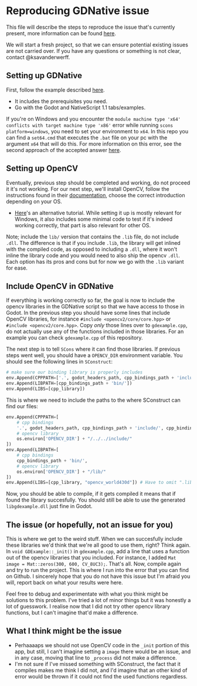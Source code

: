 # Reproducing GDNative issue
This file will describe the steps to reproduce the issue that's currently present, more information can be found [here](https://github.com/GodotNativeTools/godot-cpp/issues/403).

We will start a fresh project, so that we can ensure potential existing issues are not carried over. If you have any questions or something is not clear, contact @ksavanderwerff.

## Setting up GDNative
First, follow the example described [here](https://docs.godotengine.org/en/stable/tutorials/plugins/gdnative/gdnative-cpp-example.html).
* It includes the prerequisites you need.
* Go with the Godot and NativeScript 1.1 tabs/examples.

If you're on Windows and you encounter the `module machine type 'x64' conflicts with target machine type 'x86'` error while running `scons platform=windows`, you need to set your environment to `x64`. In this repo you can find a `set64.cmd` that executes the `.bat` file on your pc with the argument `x64` that will do this.
For more information on this error, see the second approach of the accepted answer [here](https://stackoverflow.com/questions/31595869/how-to-resolve-the-module-machine-type-x86-conflicts-with-target-machine-type).

## Setting up OpenCV
Eventually, previous step should be completed and working, do not proceed it it's not working.
For our next step, we'll install OpenCV, follow the instructions found in their [documentation](https://docs.opencv.org/master/df/d65/tutorial_table_of_content_introduction.html), choose the correct introduction depending on your OS.
* [Here](https://medium.com/@subwaymatch/opencv-410-with-vs-2019-3d0bc0c81d96)'s an alternative tutorial. While setting it up is mostly relevant for Windows, it also includes some minimal code to test if it's indeed working correctly, that part is also relevant for other OS.

Note; include the `lib/` version that contains the `.lib` file, do not include `.dll`. The difference is that if you include `.lib`, the library will get inlined with the compiled code, as opposed to including a `.dll`, where it won't inline the library code and you would need to also ship the opencv `.dll`.
Each option has its pros and cons but for now we go with the `.lib` variant for ease.

## Include OpenCV in GDNative
If everything is working correctly so far, the goal is now to include the opencv libraries in the GDNative script so that we have access to those in Godot.
In the previous step you should have some lines that include OpenCV libraries, for instance `#include <opencv2/core/core.hpp>` or `#include <opencv2/core.hpp>`.
Copy _only_ those lines over to `gdexample.cpp`, do not actually use any of the functions included in those libraries. For an example you can check `gdexample.cpp` of this repository.

The next step is to tell `SCons` where it can find those libraries. If previous steps went well, you should have a `OPENCV_DIR` environment variable.
You should see the following lines in `SConstruct`:

```python
# make sure our binding library is properly includes
env.Append(CPPPATH=['.', godot_headers_path, cpp_bindings_path + 'include/', cpp_bindings_path + 'include/core/', cpp_bindings_path + 'include/gen/'])
env.Append(LIBPATH=[cpp_bindings_path + 'bin/'])
env.Append(LIBS=[cpp_library])
```

This is where we need to include the paths to the where SConstruct can find our files:
```py
env.Append(CPPPATH=[
    # cpp bindings
    '.', godot_headers_path, cpp_bindings_path + 'include/', cpp_bindings_path + 'include/core/', cpp_bindings_path + 'include/gen/',
    # opencv library
    os.environ['OPENCV_DIR'] + "/../../include/"
])
env.Append(LIBPATH=[
    # cpp bindings
    cpp_bindings_path + 'bin/',
    # opencv library
    os.environ['OPENCV_DIR'] + "/lib/"
])
env.Append(LIBS=[cpp_library, "opencv_world430d"]) # Have to omit ".lib", it gets appended in runtime
```

Now, you should be able to compile, if it gets compiled it means that if found the library succesfully. You should still be able to use the generated `libgdexample.dll` just fine in Godot.

## The issue (or hopefully, not an issue for you)
This is where we get to the weird stuff. When we can succesfully include these libraries we'd think that we're all good to use them, right? Think again.
In `void GDExample::_init()` in `gdexample.cpp`, add a line that uses a function out of the opencv libraries that you included. For instance, I added `Mat image = Mat::zeros(300, 600, CV_8UC3);`. That's all.
Now, compile again and try to run the project. This is where I run into the error that you can find on Github. I sincerely hope that you do not have this issue but I'm afraid you will, report back on what your results were here.

Feel free to debug and experimentate with what you think might be solutions to this problem. I've tried a lot of minor things but it was honestly a lot of guesswork.
I realise now that I did not try other opencv library functions, but I can't imagine that'd make a difference.

## What I think might be the issue
- Perhaaaaps we should not use OpenCV code in the `_init` portion of this app, but still, I can't imagine setting a `image` there would be an issue, and in any case, moving that line to `_process` did not make a difference.
- I'm not sure if I've missed something with SConstruct, the fact that it compiles makes me think I did not, and I'd imagine that an other kind of error would be thrown if it could not find the used functions regardless.

